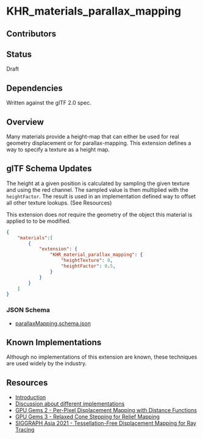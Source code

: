 <!--
Copyright 2015-2022 The Khronos Group Inc.
SPDX-License-Identifier: CC-BY-4.0
-->

# KHR\_materials\_parallax\_mapping

## Contributors


## Status

Draft

## Dependencies

Written against the glTF 2.0 spec.

## Overview

Many materials provide a height-map that can either be used for real geometry displacement or for parallax-mapping.
This extension defines a way to specify a texture as a height map.

## glTF Schema Updates

The height at a given position is calculated by sampling the given texture and using the red channel. The sampled value is then multiplied with the `heightFactor`.
The result is used in an implementation defined way to offset all other texture lookups. (See Resources)

This extension does _not_ require the geometry of the object this material is applied to to be modified.

```json
{
    "materials":[
        {
            "extension": {
                "KHR_material_parallax_mapping": {
                    "heightTexture": 0,
                    "heightFactor": 0.5,
                }
            }
        }
    ]
}
```

### JSON Schema

- [parallaxMapping.schema.json](schema/parallaxMapping.schema.json)

## Known Implementations

Although no implementations of this extension are known, these techniques are used widely by the industry.

## Resources
* [Introduction](https://en.wikipedia.org/wiki/Parallax_mapping)
* [Discussion about different implementations](https://learnopengl.com/Advanced-Lighting/Parallax-Mapping)
* [GPU Gems 2 - Per-Pixel Displacement Mapping with Distance Functions](https://developer.nvidia.com/gpugems/gpugems2/part-i-geometric-complexity/chapter-8-pixel-displacement-mapping-distance-functions)
* [GPU Gems 3 - Relaxed Cone Stepping for Relief Mapping](https://developer.nvidia.com/gpugems/gpugems3/part-iii-rendering/chapter-18-relaxed-cone-stepping-relief-mapping)
* [SIGGRAPH Asia 2021 - Tessellation-Free Displacement Mapping for Ray Tracing](https://perso.telecom-paristech.fr/boubek/papers/TFDM/)

